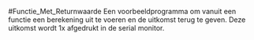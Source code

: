 #Functie_Met_Returnwaarde
Een voorbeeldprogramma om vanuit een functie een berekening uit te voeren en de uitkomst terug te geven.
Deze uitkomst wordt 1x afgedrukt in de serial monitor.
